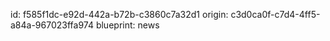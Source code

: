 id: f585f1dc-e92d-442a-b72b-c3860c7a32d1
origin: c3d0ca0f-c7d4-4ff5-a84a-967023ffa974
blueprint: news
